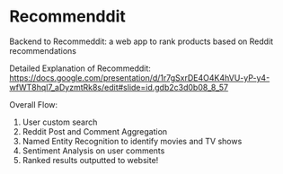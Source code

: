 # Recommenddit

Backend to Recommeddit: a web app to rank products based on Reddit recommendations

Detailed Explanation of Recommeddit: https://docs.google.com/presentation/d/1r7gSxrDE4O4K4hVU-yP-y4-wfWT8hqI7_aDyzmtRk8s/edit#slide=id.gdb2c3d0b08_8_57

Overall Flow: 
1) User custom search
2) Reddit Post and Comment Aggregation 
3) Named Entity Recognition to identify movies and TV shows
4) Sentiment Analysis on user comments
5) Ranked results outputted to website!


